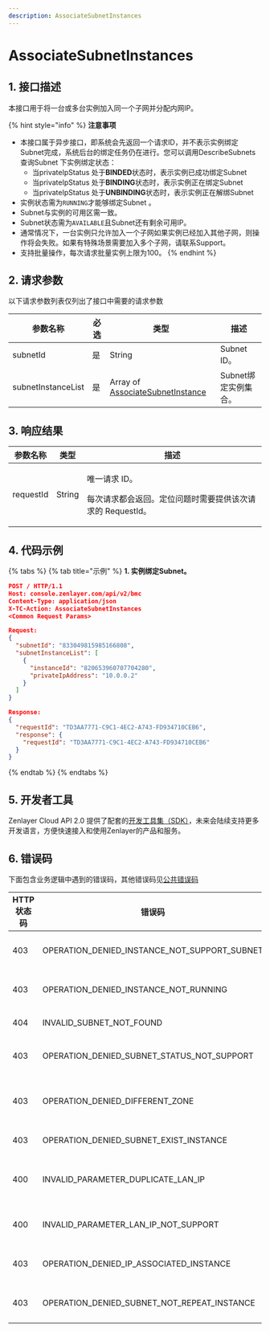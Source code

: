 ```yaml
---
description: AssociateSubnetInstances
---
```


# AssociateSubnetInstances

## 1. 接口描述

本接口用于将一台或多台实例加入同一个子网并分配内网IP。

{% hint style="info" %}
**注意事项**

* 本接口属于异步接口，即系统会先返回一个请求ID，并不表示实例绑定Subnet完成，系统后台的绑定任务仍在进行。您可以调用DescribeSubnets 查询Subnet 下实例绑定状态：
  * 当privateIpStatus 处于**BINDED**状态时，表示实例已成功绑定Subnet
  * 当privateIpStatus 处于**BINDING**状态时，表示实例正在绑定Subnet
  * 当privateIpStatus 处于**UNBINDING**状态时，表示实例正在解绑Subnet
* 实例状态需为`RUNNING`才能够绑定Subnet 。
* Subnet与实例的可用区需一致。
* Subnet状态需为`AVAILABLE`且Subnet还有剩余可用IP。
* 通常情况下，一台实例只允许加入一个子网如果实例已经加入其他子网，则操作将会失败。如果有特殊场景需要加入多个子网，请联系Support。
* 支持批量操作，每次请求批量实例上限为100。
{% endhint %}



## 2. 请求参数

以下请求参数列表仅列出了接口中需要的请求参数

| 参数名称               | 必选 | 类型                                                                              | 描述            |
| ------------------ | -- | ------------------------------------------------------------------------------- | ------------- |
| subnetId           | 是  | String                                                                          | Subnet ID。    |
| subnetInstanceList | 是  | Array of [AssociateSubnetInstance](../datastructure.md#associatesubnetinstance) | Subnet绑定实例集合。 |



## 3. 响应结果

| 参数名称      | 类型     | 描述                                                       |
| --------- | ------ | -------------------------------------------------------- |
| requestId | String | <p>唯一请求 ID。</p><p>每次请求都会返回。定位问题时需要提供该次请求的 RequestId。</p> |



## 4. 代码示例

{% tabs %}
{% tab title="示例" %}
**1. 实例绑定Subnet。**

```json
POST / HTTP/1.1
Host: console.zenlayer.com/api/v2/bmc
Content-Type: application/json
X-TC-Action: AssociateSubnetInstances
<Common Request Params>

Request:
{
  "subnetId": "833049815985166808",
  "subnetInstanceList": [
    {
      "instanceId": "820653960707704280",
      "privateIpAddress": "10.0.0.2"
    }
  ]
}

Response:
{
  "requestId": "TD3AA7771-C9C1-4EC2-A743-FD934710CEB6",
  "response": {
    "requestId": "TD3AA7771-C9C1-4EC2-A743-FD934710CEB6"
  }
}
```
{% endtab %}
{% endtabs %}



## 5. 开发者工具

Zenlayer Cloud API 2.0 提供了配套的[开发工具集（SDK）](../../api-introduction/sdk/)，未来会陆续支持更多开发语言，方便快速接入和使用Zenlayer的产品和服务。



## 6. 错误码

下面包含业务逻辑中遇到的错误码，其他错误码见[公共错误码](../../api-introduction/instruction/commonerrorcode.md)

| HTTP状态码 | 错误码                                               | 说明                  |
| ------- | ------------------------------------------------- | ------------------- |
| 403     | OPERATION\_DENIED\_INSTANCE\_NOT\_SUPPORT\_SUBNET | 实例不支持绑定Subnet。      |
| 403     | OPERATION\_DENIED\_INSTANCE\_NOT\_RUNNING         | 实例状态不是Running。      |
| 404     | INVALID\_SUBNET\_NOT\_FOUND                       | Subnet不存在。          |
| 403     | OPERATION\_DENIED\_SUBNET\_STATUS\_NOT\_SUPPORT   | Subnet状态不支持。        |
| 403     | OPERATION\_DENIED\_DIFFERENT\_ZONE                | Subnet与实例有不一致的可用区。  |
| 403     | OPERATION\_DENIED\_SUBNET\_EXIST\_INSTANCE        | Subnet存在实例。         |
| 400     | INVALID\_PARAMETER\_DUPLICATE\_LAN\_IP            | Subnet分配重复的内网IP给实例。 |
| 400     | INVALID\_PARAMETER\_LAN\_IP\_NOT\_SUPPORT         | .1结尾的内网IP不支持。       |
| 403     | OPERATION\_DENIED\_IP\_ASSOCIATED\_INSTANCE       | 内网IP已经绑定实例。         |
| 403     | OPERATION\_DENIED\_SUBNET\_NOT\_REPEAT\_INSTANCE  | Subnet下实例不能重复。      |
